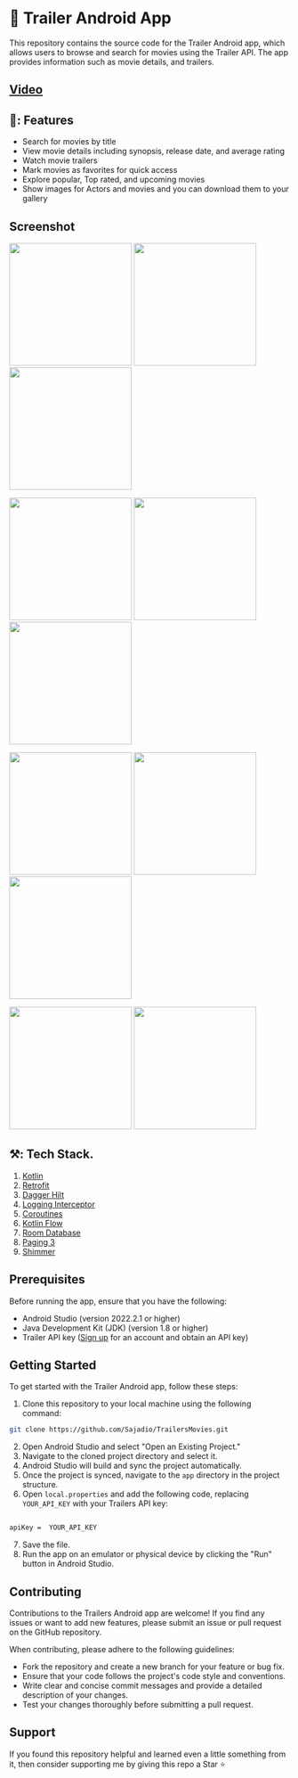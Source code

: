 # 📱 Trailer Android App

This repository contains the source code for the Trailer Android app, which allows users to browse and search for movies using the Trailer API. The app provides information such as movie details, and trailers.


## [Video](https://streamable.com/cw093l)


## 🚀: Features

- Search for movies by title
- View movie details including synopsis, release date, and average rating
- Watch movie trailers
- Mark movies as favorites for quick access
- Explore popular, Top rated, and upcoming movies
- Show images for Actors and movies and you can download them to your gallery


## Screenshot

<img src="img/home.png" width="220"/>  <img src="img/details.png" width="220"/>  <img src="img/story.png" width="220"/>

<img src="img/persons.png" width="220"/>  <img src="img/similar.png" width="220"/>  <img src="img/person_details.png" width="220"/> 

<img src="img/bio.png" width="220"/>  <img src="img/favorite.png" width="220"/>  <img src="img/search.png" width="220"/>

<img src="img/searching.png" width="220"/>  <img src="img/genres.png" width="220"/>



## ⚒️: Tech Stack.

1. [Kotlin](https://developer.android.com/kotlin)
2. [Retrofit](https://square.github.io/retrofit/)
3. [Dagger Hilt](https://developer.android.com/training/dependency-injection/hilt-android)
4. [Logging Interceptor](https://github.com/square/okhttp/blob/master/okhttp-logging-interceptor/README.md)
5. [Coroutines](https://developer.android.com/kotlin/coroutine)
6. [Kotlin Flow](https://developer.android.com/kotlin/flow)
7. [Room Database](https://developer.android.com/training/data-storage/room)
8. [Paging 3](https://developer.android.com/topic/libraries/architecture/paging/v3-migration)
9. [Shimmer](https://facebook.github.io/shimmer-android/)


## Prerequisites

Before running the app, ensure that you have the following:

- Android Studio (version 2022.2.1 or higher)
- Java Development Kit (JDK) (version 1.8 or higher)
- Trailer API key ([Sign up](https://www.themoviedb.org/documentation/api) for an account and obtain an API key)


## Getting Started

To get started with the Trailer Android app, follow these steps:

1. Clone this repository to your local machine using the following command:

```bash
git clone https://github.com/Sajadio/TrailersMovies.git
```

2. Open Android Studio and select "Open an Existing Project."
3. Navigate to the cloned project directory and select it.
4. Android Studio will build and sync the project automatically.
5. Once the project is synced, navigate to the `app` directory in the project structure.
6. Open `local.properties` and add the following code, replacing `YOUR_API_KEY` with your Trailers API key:

```xml

apiKey =  YOUR_API_KEY  

```

7. Save the file.
8. Run the app on an emulator or physical device by clicking the "Run" button in Android Studio.


## Contributing

Contributions to the Trailers Android app are welcome! If you find any issues or want to add new features, please submit an issue or pull request on the GitHub repository.

When contributing, please adhere to the following guidelines:

- Fork the repository and create a new branch for your feature or bug fix.
- Ensure that your code follows the project's code style and conventions.
- Write clear and concise commit messages and provide a detailed description of your changes.
- Test your changes thoroughly before submitting a pull request.


## Support

If you found this repository helpful and learned even a little something from it, then consider supporting me by giving this repo a Star ⭐️
